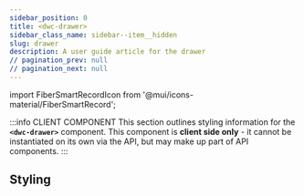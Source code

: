 ```yaml
---
sidebar_position: 0
title: <dwc-drawer>
sidebar_class_name: sidebar--item__hidden
slug: drawer
description: A user guide article for the drawer
// pagination_prev: null
// pagination_next: null
---
```


import FiberSmartRecordIcon from '@mui/icons-material/FiberSmartRecord';

<DocChip chip='shadow' />

:::info CLIENT COMPONENT
This section outlines styling information for the **`<dwc-drawer>`** component. This component is **client side only** - it cannot be instantiated on its own via the API, but may make up part of API components.
:::

## Styling

<TableBuilder name="dwc-drawer" />

